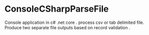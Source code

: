 # ConsoleCSharpParseFile
Console application in c# .net core . process csv or tab delimited file. Produce two separate file outputs based on record validation . 